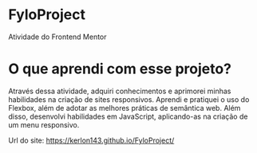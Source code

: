 # FyloProject
 Atividade do Frontend Mentor


 # O que aprendi com esse projeto?
 Através dessa atividade, adquiri conhecimentos e aprimorei minhas habilidades na criação de sites responsivos. Aprendi e pratiquei o uso do Flexbox, além de adotar as melhores práticas de semântica web. Além disso, desenvolvi habilidades em JavaScript, aplicando-as na criação de um menu responsivo.


Url do site: https://kerlon143.github.io/FyloProject/
